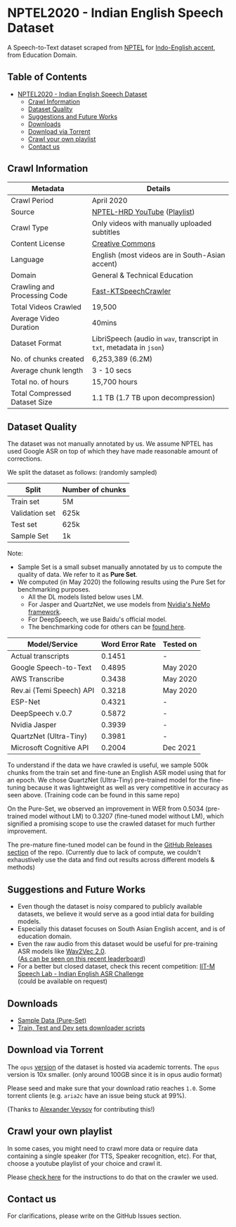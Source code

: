 # NPTEL2020 - Indian English Speech Dataset

A Speech-to-Text dataset scraped from [NPTEL](https://nptel.ac.in/course.html) for [Indo-English accent](https://en.wikipedia.org/wiki/Regional_differences_and_dialects_in_Indian_English), from Education Domain.

## Table of Contents

- [NPTEL2020 - Indian English Speech Dataset](#nptel2020---indian-english-speech-dataset)
  - [Crawl Information](#crawl-information)
  - [Dataset Quality](#dataset-quality)
  - [Suggestions and Future Works](#suggestions-and-future-works)
  - [Downloads](#downloads)
  - [Download via Torrent](#download-via-torrent)
  - [Crawl your own playlist](#crawl-your-own-playlist)
  - [Contact us](#contact-us)

## Crawl Information

|Metadata|Details|
|-|-|
|Crawl Period|April 2020|
|Source|[NPTEL-HRD YouTube](https://www.youtube.com/user/nptelhrd) ([Playlist](https://www.youtube.com/playlist?list=UU640y4UvDAlya_WOj5U4pfA))|
|Crawl Type|Only videos with manually uploaded subtitles|
|Content License|[Creative Commons](https://www.youtube.com/t/creative_commons)|
|Language|English (most videos are in South-Asian accent)|
|Domain|General & Technical Education|
|Crawling and Processing Code|[Fast-KTSpeechCrawler](https://github.com/Prem-kumar27/Fast-KTSpeechCrawler)|
|Total Videos Crawled|19,500|
|Average Video Duration|40mins|
|Dataset Format|LibriSpeech (audio in `wav`, transcript in `txt`, metadata in `json`)|
|No. of chunks created|6,253,389 (6.2M)|
|Average chunk length|3 - 10 secs|
|Total no. of hours|15,700 hours|
|Total Compressed Dataset Size|1.1 TB (1.7 TB upon decompression)|

## Dataset Quality

The dataset was not manually annotated by us. We assume NPTEL has used Google ASR on top of which they have made reasonable amount of corrections.

We split the dataset as follows: (randomly sampled)

|Split|Number of chunks|
|-|-|
|Train set|5M|
|Validation set|625k|
|Test set|625k|
|Sample Set|1k|

Note:  
- Sample Set is a small subset manually annotated by us to compute the quality of data. We refer to it as **Pure Set**.
- We computed (in May 2020) the following results using the Pure Set for benchmarking purposes.
  - All the DL models listed below uses LM.
  - For Jasper and QuartzNet, we use models from [Nvidia's NeMo framework](https://github.com/NVIDIA/NeMo).
  - For DeepSpeech, we use Baidu's official model.
  - The benchmarking code for others can be [found here](https://github.com/narVidhai/Speech-Transcribers-Python).

|Model/Service|Word Error Rate|Tested on|
|-------------|---------------|---------|
|Actual transcripts|0.1451|-|
|Google Speech-to-Text|0.4895|May 2020|
|AWS Transcribe|0.3438|May 2020|
|Rev.ai (Temi Speech) API|0.3218|May 2020|
|ESP-Net|0.4321|-|
|DeepSpeech v.0.7|0.5872|-|
|Nvidia Jasper|0.3939|-|
|QuartzNet (Ultra-Tiny)|0.3981|-|
|Microsoft Cognitive API|0.2004|Dec 2021|

To understand if the data we have crawled is useful, we sample 500k chunks from the train set and fine-tune an English ASR model using that for an epoch. We chose QuartzNet (Ultra-Tiny) pre-trained model for the fine-tuning because it was lightweight as well as very competitive in accuracy as seen above. (Training code can be found in this same repo)

On the Pure-Set, we observed an improvement in WER from 0.5034 (pre-trained model without LM) to 0.3207 (fine-tuned model without LM), which signified a promising scope to use the crawled dataset for much further improvement.

The pre-mature fine-tuned model can be found in the [GitHub Releases section](https://github.com/AI4Bharat/NPTEL2020-Indian-English-Speech-Dataset/releases) of the repo. (Currently due to lack of compute, we couldn't exhaustively use the data and find out results across different models & methods)

## Suggestions and Future Works

- Even though the dataset is noisy compared to publicly available datasets, we believe it would serve as a good intial data for building models.
- Especially this dataset focuses on South Asian English accent, and is of education domain.
- Even the raw audio from this dataset would be useful for pre-training ASR models like [Wav2Vec 2.0](https://ai.facebook.com/blog/wav2vec-20-learning-the-structure-of-speech-from-raw-audio/).  
  ([As can be seen on this recent leaderboard](https://sites.google.com/view/englishasrchallenge/leaderboard#h.cteumzu5d5uo))
- For a better but closed dataset, check this recent competition: [IIT-M Speech Lab - Indian English ASR Challenge](https://sites.google.com/view/englishasrchallenge/home)  
  (could be available on request)

## Downloads

- [Sample Data (Pure-Set)](https://github.com/AI4Bharat/NPTEL2020-Indian-English-Speech-Dataset/releases/download/v0.1/nptel-pure-set.tar.gz)
- [Train, Test and Dev sets downloader scripts](/download_scripts)

## Download via Torrent

The `opus` [version](https://academictorrents.com/details/cc9dc56afd3055c7e0f021ec4f1824021558926c) of the dataset is hosted via academic torrents. The `opus` version is 10x smaller. (only around 100GB since it is in opus audio format)

Please seed and make sure that your download ratio reaches `1.0`. Some torrent clients (e.g. `aria2c` have an issue being stuck at 99%).

(Thanks to [Alexander Veysov](https://github.com/snakers4) for contributing this!)

## Crawl your own playlist

In some cases, you might need to crawl more data or require data containing a single speaker (for TTS, Speaker recognition, etc). For that, choose a youtube playlist of your choice and crawl it.

Please [check here](https://github.com/Prem-kumar27/Fast-KTSpeechCrawler#downloading-a-playlist) for the instructions to do that on the crawler we used.

## Contact us

For clarifications, please write on the GitHub Issues section.
